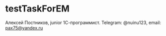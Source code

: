 # testTaskForEM
Алексей Постников, junior 1С-программист. Telegram: @nuinu123, email: pax75@yandex.ru
